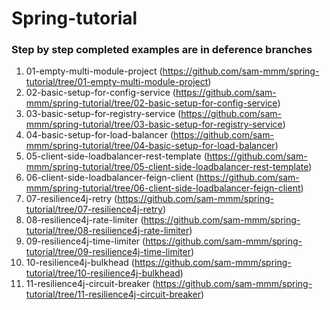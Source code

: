 # Spring-tutorial

### Step by step completed examples are in deference branches

1. 01-empty-multi-module-project (https://github.com/sam-mmm/spring-tutorial/tree/01-empty-multi-module-project)
2. 02-basic-setup-for-config-service (https://github.com/sam-mmm/spring-tutorial/tree/02-basic-setup-for-config-service)
3. 03-basic-setup-for-registry-service (https://github.com/sam-mmm/spring-tutorial/tree/03-basic-setup-for-registry-service)
4. 04-basic-setup-for-load-balancer (https://github.com/sam-mmm/spring-tutorial/tree/04-basic-setup-for-load-balancer)
5. 05-client-side-loadbalancer-rest-template (https://github.com/sam-mmm/spring-tutorial/tree/05-client-side-loadbalancer-rest-template)
6. 06-client-side-loadbalancer-feign-client (https://github.com/sam-mmm/spring-tutorial/tree/06-client-side-loadbalancer-feign-client)
7. 07-resilience4j-retry (https://github.com/sam-mmm/spring-tutorial/tree/07-resilience4j-retry)
8. 08-resilience4j-rate-limiter (https://github.com/sam-mmm/spring-tutorial/tree/08-resilience4j-rate-limiter)
9. 09-resilience4j-time-limiter (https://github.com/sam-mmm/spring-tutorial/tree/09-resilience4j-time-limiter)
10. 10-resilience4j-bulkhead (https://github.com/sam-mmm/spring-tutorial/tree/10-resilience4j-bulkhead)
11. 11-resilience4j-circuit-breaker (https://github.com/sam-mmm/spring-tutorial/tree/11-resilience4j-circuit-breaker)